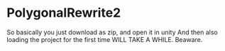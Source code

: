 # PolygonalRewrite2
So basically you just download as zip, and open it in unity
And then also loading the project for the first time WILL TAKE A WHILE. Beaware.
